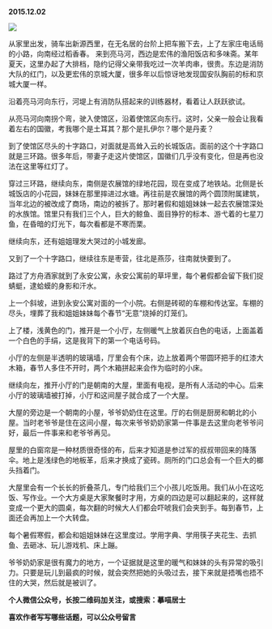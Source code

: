 
          
            
**2015.12.02**



![](//upload-images.jianshu.io/upload_images/51001-169e0a8d7a446d94.png)




从家里出发，骑车出新源西里，在无名居的台阶上把车搬下去，上了左家庄电话局的小路，向南经过稻香春。
来到亮马河，西边是宏伟的渔阳饭店和多味斋。某年夏天，这里办起了大排档，隐约记得父亲带我吃过一次羊肉串，很贵。东边是消防大队的红门，以及更宏伟的京城大厦，很多年以后惊讶地发现国安队胸前的标和京城大厦一样。

沿着亮马河向东行，河堤上有消防队搭起来的训练器材，看着让人跃跃欲试。

从亮马河向南拐个弯，驶入使馆区，沿着使馆区向东行。这时，父亲一般会让我看着左右的国徽，考我哪个是土耳其？那个是扎伊尔？哪个是丹麦？

到了使馆区尽头的十字路口，对面就是高耸入云的长城饭店。面前的这个十字路口就是三环路。很多年后，带妻子走这片使馆区，国徽们几乎没有变化，但是再也没法在这里等红灯了。

穿过三环路，继续向东，南侧是农展馆的绿地花园，现在变成了地铁站。北侧是长城饭店的小花园，妹妹在那里摔进过水塘。再往前是农展馆的两个圆顶附属建筑，当年北边的被改成了商场，南边的被拆了。那时暑假和姐姐妹妹一起去农展馆深处的水族馆。馆里只有我们三个人，巨大的鲸鱼、面目狰狞的标本、游弋着的七星刀鱼，在昏暗的灯光下，每次看都是不寒而栗。

继续向东，还有姐姐理发大哭过的小城发廊。

又到了一个十字路口，继续往东是枣营，往北是燕莎，往南就快要到了。

路过了方舟酒家就到了永安公寓，永安公寓前的草坪里，每个暑假都会留下我们捉蜻蜓，逮蛤蟆的身影和汗水。

上一个斜坡，进到永安公寓对面的一个小院。右侧是砖砌的车棚和传达室。车棚的尽头，埋葬了我和姐姐妹妹每个春节“无意”烧掉的灯笼们。

上了楼，浅黄色的门，推开是一个小厅，左侧暖气上放着灰白色的电话，上面盖着一个白色的手绢，这是我背下的第一个电话号码。

小厅的左侧是半透明的玻璃墙，厅里会有个床，边上放着两个带圆环把手的红漆大木箱，春节人多住不开时，两个木箱拼起来会作为临时的小床。

继续向左，推开小厅的门是朝南的大屋，里面有电视，是所有人活动的中心。后来小厅的玻璃墙被打掉，小厅和这间屋子就合成了一个大屋。

大屋的旁边是一个朝南的小屋，爷爷奶奶住在这里。厅的右侧是厨房和朝北的小屋。当时老爷爷是住在这间小屋，每次来爷爷奶奶家第一件事是去这里向老爷爷问好，最后一件事来和老爷爷再见。

屋里的白窗帘是一种材质很奇怪的布，后来才知道是参过军的叔叔带回来的降落伞。地上是浅绿色的地板革，后来才换成了瓷砖。厕所的门口总会有一个巨大的榔头挡着门。

大屋里会有一个长长的折叠茶几，专门给我们三个小孩儿吃饭用。我们从小在这吃饭、写作业。一个大方桌是大家聚餐时才用，方桌的四边是可以翻起来的，这样就变成一个更大的圆桌，每次翻的时候大人们都会吓唬我们会夹到手。每到春节，上面还会再加上一个大转盘。

每个暑假寒假，都会和姐姐妹妹在这里度过。学用字典、学用筷子夹花生、去抓鱼、去砸冰、玩儿游戏机、床上蹦。

爷爷奶奶家是很有魔力的地方，一个证据就是这里的暖气和妹妹的头有异常的吸引力。只要是玩儿到最疯的时候，就会突然把她的头吸过去，接下来就是捂嘴也捂不住的大哭，然后就是被训了。


**个人微信公众号，长按二维码加关注，或搜索：摹喵居士**

**喜欢作者写写哪些话题，可以公众号留言**




          
        